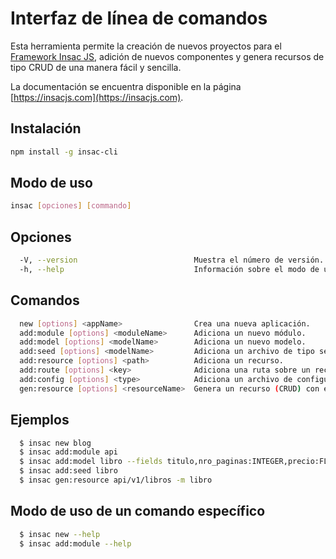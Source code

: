 # Interfaz de línea de comandos

Esta herramienta permite la creación de nuevos proyectos para el [Framework Insac JS](https://github.com/insacjs/insac), adición de nuevos componentes y genera recursos de tipo CRUD de una manera fácil y sencilla.

La documentación se encuentra disponible en la página [https://insacjs.com](https://insacjs.com).

## Instalación

```bash
npm install -g insac-cli
```

## Modo de uso

```bash
insac [opciones] [commando]
```

## Opciones

```bash
  -V, --version                          Muestra el número de versión.
  -h, --help                             Información sobre el modo de uso.
```

## Comandos

```bash
  new [options] <appName>                Crea una nueva aplicación.
  add:module [options] <moduleName>      Adiciona un nuevo módulo.
  add:model [options] <modelName>        Adiciona un nuevo modelo.
  add:seed [options] <modelName>         Adiciona un archivo de tipo seed en base a un modelo.
  add:resource [options] <path>          Adiciona un recurso.
  add:route [options] <key>              Adiciona una ruta sobre un recurso existente.
  add:config [options] <type>            Adiciona un archivo de configuración (database, server, logger, response, apidoc, ecosystem, <moduleName>).
  gen:resource [options] <resourceName>  Genera un recurso (CRUD) con el código autogenerado.
```

## Ejemplos

```bash
  $ insac new blog
  $ insac add:module api
  $ insac add:model libro --fields titulo,nro_paginas:INTEGER,precio:FLOAT
  $ insac add:seed libro
  $ insac gen:resource api/v1/libros -m libro
```

## Modo de uso de un comando específico

```bash
  $ insac new --help
  $ insac add:module --help
```
